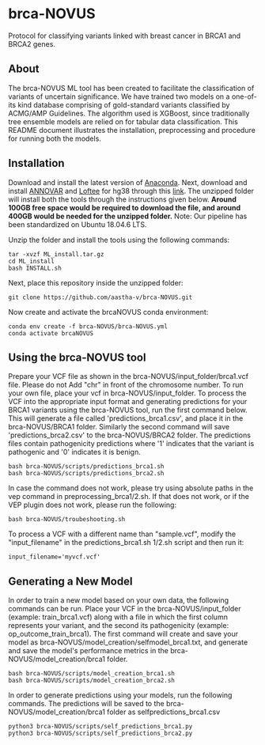 # brca-NOVUS
Protocol for classifying variants linked with breast cancer in BRCA1 and BRCA2 genes. 


## About
The brca-NOVUS ML tool has been created to facilitate the classification of variants of uncertain significance. We have trained two models on a one-of-its kind database comprising of gold-standard variants classified by ACMG/AMP Guidelines.  The algorithm used is XGBoost, since traditionally tree ensemble models are relied on for tabular data classification. This README document illustrates the installation, preprocessing and procedure for running both the models.


## Installation
Download and install the latest version of [Anaconda](https://docs.anaconda.com/anaconda/install/linux/). Next, download and install [ANNOVAR](https://annovar.openbioinformatics.org/en/latest/user-guide/download/) and [Loftee](https://github.com/konradjk/loftee) for hg38 through this [link](https://clingen.igib.res.in/ML_install.tar.gz). The unzipped folder will install both the tools through the instructions given below.
**Around 100GB free space would be required to download the file, and around 400GB would be needed for the unzipped folder.**
Note: Our pipeline has been standardized on Ubuntu 18.04.6 LTS. 

Unzip the folder and install the tools using the following commands:
```
tar -xvzf ML_install.tar.gz
cd ML_install
bash INSTALL.sh
```

Next, place this repository inside the unzipped folder:
```
git clone https://github.com/aastha-v/brca-NOVUS.git
```

Now create and activate the brcaNOVUS conda environment:
```
conda env create -f brca-NOVUS/brca-NOVUS.yml
conda activate brcaNOVUS
```

## Using the brca-NOVUS tool
Prepare your VCF file as shown in the brca-NOVUS/input_folder/brca1.vcf file. Please do not Add "chr" in front of the chromosome number. To run your own file, place your vcf in brca-NOVUS/input_folder.
To process the VCF into the appropriate input format and generating predictions for your BRCA1 variants using the brca-NOVUS tool, run the first command below. This will generate a file called 'predictions_brca1.csv', and place it in the brca-NOVUS/BRCA1 folder. Similarly the second command will save 'predictions_brca2.csv' to the brca-NOVUS/BRCA2 folder. The predictions files contain pathogenicity predictions where '1' indicates that the variant is pathogenic and '0' indicates it is benign.
```
bash brca-NOVUS/scripts/predictions_brca1.sh
bash brca-NOVUS/scripts/predictions_brca2.sh
```
In case the command does not work, please try using absolute paths in the vep command in preprocessing_brca1/2.sh. If that does not work, or if the VEP plugin does not work, please run the following:
```
bash brca-NOVUS/troubeshooting.sh
```


To process a VCF with a different name than "sample.vcf", modify the "input_filename" in the predictions_brca1.sh 1/2.sh script and then run it:
```
input_filename='myvcf.vcf'
```

## Generating a New Model
In order to train a new model based on your own data, the following commands can be run. Place your VCF in the brca-NOVUS/input_folder (example: train_brca1.vcf) along with a file in which the first column represents your variant, and the second its pathogenicity (example: op_outcome_train_brca1). The first command will create and save your model as brca-NOVUS/model_creation/selfmodel_brca1.txt, and generate and save the model's performance metrics in the brca-NOVUS/model_creation/brca1 folder.
```
bash brca-NOVUS/scripts/model_creation_brca1.sh
bash brca-NOVUS/scripts/model_creation_brca2.sh
```

In order to generate predictions using your models, run the following commands. The predictions will be saved to the brca-NOVUS/model_creation/brca1 folder as selfpredictions_brca1.csv
```
python3 brca-NOVUS/scripts/self_predictions_brca1.py 
python3 brca-NOVUS/scripts/self_predictions_brca2.py 
```
